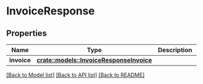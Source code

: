 # InvoiceResponse

## Properties

Name | Type | Description | Notes
------------ | ------------- | ------------- | -------------
**invoice** | [**crate::models::InvoiceResponseInvoice**](invoiceResponse_invoice.md) |  | 

[[Back to Model list]](../README.md#documentation-for-models) [[Back to API list]](../README.md#documentation-for-api-endpoints) [[Back to README]](../README.md)


